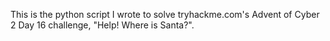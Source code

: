 This is the python script I wrote to solve tryhackme.com's Advent of Cyber 2 Day 16 challenge, "Help! Where is Santa?". 
